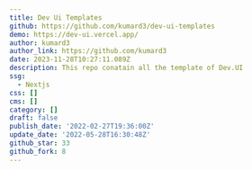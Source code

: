 ```yaml
---
title: Dev Ui Templates
github: https://github.com/kumard3/dev-ui-templates
demo: https://dev-ui.vercel.app/
author: kumard3
author_link: https://github.com/kumard3
date: 2023-11-28T10:27:11.089Z
description: This repo conatain all the template of Dev.UI
ssg:
  - Nextjs
css: []
cms: []
category: []
draft: false
publish_date: '2022-02-27T19:36:00Z'
update_date: '2022-05-28T16:30:48Z'
github_star: 33
github_fork: 8
---
```

